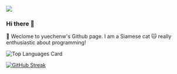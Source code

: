 ![](https://komarev.com/ghpvc/?username=yuechenw213&color=lightgrey)

### Hi there 👋

🌱 Weclome to yuechenw's Github page. I am a Siamese cat :cat: really enthusiastic about programming!
<!--
**yuechenw213/yuechenw213** is a ✨ _special_ ✨ repository because its `README.md` (this file) appears on your GitHub profile.

Here are some ideas to get you started:

- 🔭 I’m currently working on ...
- 🌱 I’m currently learning ...
- 👯 I’m looking to collaborate on ...
- 🤔 I’m looking for help with ...
- 💬 Ask me about ...
- 📫 How to reach me: ...
- 😄 Pronouns: ...
- ⚡ Fun fact: ...
-->

![Top Languages Card](https://github-readme-stats.vercel.app/api/top-langs/?username=yuechenw213&layout=compact&bg_color=35,FFCC70,C850C0&hide_border=true&title_color=FFFFFF&text_color=FFFFFF)


[![GitHub Streak](https://streak-stats.demolab.com/?user=yuechenw213&theme=ambient-gradient)](https://git.io/streak-stats)

